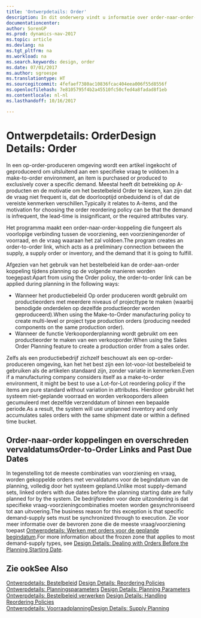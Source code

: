```yaml
---
title: 'Ontwerpdetails: Order'
description: In dit onderwerp vindt u informatie over order-naar-order-koppelingen in een omgeving waarin op order wordt geproduceerd.
documentationcenter: 
author: SorenGP
ms.prod: dynamics-nav-2017
ms.topic: article
ms.devlang: na
ms.tgt_pltfrm: na
ms.workload: na
ms.search.keywords: design, order
ms.date: 07/01/2017
ms.author: sgroespe
ms.translationtype: HT
ms.sourcegitcommit: 4fefaef7380ac10836fcac404eea006f55d8556f
ms.openlocfilehash: 7e8105795f4b2a45510fc50cfed4a8fadad8f1eb
ms.contentlocale: nl-nl
ms.lasthandoff: 10/16/2017

---
```

# <a name="design-details-order"></a><span data-ttu-id="8773a-103">Ontwerpdetails: Order</span><span class="sxs-lookup"><span data-stu-id="8773a-103">Design Details: Order</span></span>
<span data-ttu-id="8773a-104">In een op-order-produceren omgeving wordt een artikel ingekocht of geproduceerd om uitsluitend aan een specifieke vraag te voldoen.</span><span class="sxs-lookup"><span data-stu-id="8773a-104">In a make-to-order environment, an item is purchased or produced to exclusively cover a specific demand.</span></span> <span data-ttu-id="8773a-105">Meestal heeft dit betrekking op A-producten en de motivatie om het bestelbeleid Order te kiezen, kan zijn dat de vraag niet frequent is, dat de doorlooptijd onbeduidend is of dat de vereiste kenmerken verschillen.</span><span class="sxs-lookup"><span data-stu-id="8773a-105">Typically it relates to A-items, and the motivation for choosing the order reordering policy can be that the demand is infrequent, the lead-time is insignificant, or the required attributes vary.</span></span>  
  
<span data-ttu-id="8773a-106">Het programma maakt een order-naar-order-koppeling die fungeert als voorlopige verbinding tussen de voorziening, een voorzieningenorder of voorraad, en de vraag waaraan het zal voldoen.</span><span class="sxs-lookup"><span data-stu-id="8773a-106">The program creates an order-to-order link, which acts as a preliminary connection between the supply, a supply order or inventory, and the demand that it is going to fulfill.</span></span>  
  
<span data-ttu-id="8773a-107">Afgezien van het gebruik van het bestelbeleid kan de order-aan-order koppeling tijdens planning op de volgende manieren worden toegepast:</span><span class="sxs-lookup"><span data-stu-id="8773a-107">Apart from using the Order policy, the order-to-order link can be applied during planning in the following ways:</span></span>  
  
* <span data-ttu-id="8773a-108">Wanneer het productiebeleid Op order produceren wordt gebruikt om productieorders met meerdere niveaus of projecttype te maken (waarbij benodigde onderdelen op dezelfde productieorder worden geproduceerd).</span><span class="sxs-lookup"><span data-stu-id="8773a-108">When using the Make-to-Order manufacturing policy to create multi-level or project type production orders (producing needed components on the same production order).</span></span>  
* <span data-ttu-id="8773a-109">Wanneer de functie Verkooporderplanning wordt gebruikt om een productieorder te maken van een verkooporder.</span><span class="sxs-lookup"><span data-stu-id="8773a-109">When using the Sales Order Planning feature to create a production order from a sales order.</span></span>  
  
<span data-ttu-id="8773a-110">Zelfs als een productiebedrijf zichzelf beschouwt als een op-order-produceren omgeving, kan het het best zijn een lot-voor-lot bestelbeleid te gebruiken als de artikelen standaard zijn, zonder variatie in kenmerken.</span><span class="sxs-lookup"><span data-stu-id="8773a-110">Even if a manufacturing company considers itself as a make-to-order environment, it might be best to use a Lot-for-Lot reordering policy if the items are pure standard without variation in attributes.</span></span> <span data-ttu-id="8773a-111">Hierdoor gebruikt het systeem niet-geplande voorraad en worden verkooporders alleen gecumuleerd met dezelfde verzenddatum of binnen een bepaalde periode.</span><span class="sxs-lookup"><span data-stu-id="8773a-111">As a result, the system will use unplanned inventory and only accumulates sales orders with the same shipment date or within a defined time bucket.</span></span>  
  
## <a name="order-to-order-links-and-past-due-dates"></a><span data-ttu-id="8773a-112">Order-naar-order koppelingen en overschreden vervaldatums</span><span class="sxs-lookup"><span data-stu-id="8773a-112">Order-to-Order Links and Past Due Dates</span></span>  
<span data-ttu-id="8773a-113">In tegenstelling tot de meeste combinaties van voorziening en vraag, worden gekoppelde orders met vervaldatums voor de begindatum van de planning, volledig door het systeem gepland.</span><span class="sxs-lookup"><span data-stu-id="8773a-113">Unlike most supply-demand sets, linked orders with due dates before the planning starting date are fully planned for by the system.</span></span> <span data-ttu-id="8773a-114">De bedrijfsreden voor deze uitzondering is dat specifieke vraag-voorzieningcombinaties moeten worden gesynchroniseerd tot aan uitvoering.</span><span class="sxs-lookup"><span data-stu-id="8773a-114">The business reason for this exception is that specific demand-supply sets must be synchronized through to execution.</span></span> <span data-ttu-id="8773a-115">Zie voor meer informatie over de bevroren zone die de meeste vraag/voorziening toepast [Ontwerpdetails: Werken met orders voor de geplande begindatum](design-details-dealing-with-orders-before-the-planning-starting-date.md).</span><span class="sxs-lookup"><span data-stu-id="8773a-115">For more information about the frozen zone that applies to most demand-supply types, see [Design Details: Dealing with Orders Before the Planning Starting Date](design-details-dealing-with-orders-before-the-planning-starting-date.md).</span></span>  
  
## <a name="see-also"></a><span data-ttu-id="8773a-116">Zie ook</span><span class="sxs-lookup"><span data-stu-id="8773a-116">See Also</span></span>  
<span data-ttu-id="8773a-117">[Ontwerpdetails: Bestelbeleid](design-details-reordering-policies.md) </span><span class="sxs-lookup"><span data-stu-id="8773a-117">[Design Details: Reordering Policies](design-details-reordering-policies.md) </span></span>  
<span data-ttu-id="8773a-118">[Ontwerpdetails: Planningsparameters](design-details-planning-parameters.md) </span><span class="sxs-lookup"><span data-stu-id="8773a-118">[Design Details: Planning Parameters](design-details-planning-parameters.md) </span></span>  
<span data-ttu-id="8773a-119">[Ontwerpdetails: Bestelbeleid verwerken](design-details-handling-reordering-policies.md) </span><span class="sxs-lookup"><span data-stu-id="8773a-119">[Design Details: Handling Reordering Policies](design-details-handling-reordering-policies.md) </span></span>  
[<span data-ttu-id="8773a-120">Ontwerpdetails: Voorraadplanning</span><span class="sxs-lookup"><span data-stu-id="8773a-120">Design Details: Supply Planning</span></span>](design-details-supply-planning.md)
